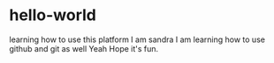 # hello-world
learning how to use this platform
I am sandra
I am learning how to use github and git as well
Yeah
Hope it's fun.
